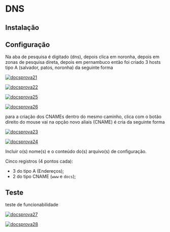 # DNS

## Instalação



## Configuração

Na aba de pesquisa é digitado (dns), depois clica em noronha, depois em zonas de pesquisa direta, depois em pernambuco então foi criado 3 hosts tipo A (salvador, patos, noronha) da seguinte forma

[![docsprova21](https://i.im.ge/2024/01/04/3X49LM.docsprova21.png)](https://im.ge/i/3X49LM)

[![docsprova22](https://i.im.ge/2024/01/04/3XGVDJ.docsprova22.png)](https://im.ge/i/3XGVDJ)

[![docsprova25](https://i.im.ge/2024/01/04/3llj39.docsprova25.png)](https://im.ge/i/3llj39)

[![docsprova26](https://i.im.ge/2024/01/04/3lrUA1.docsprova26.png)](https://im.ge/i/3lrUA1)

para a criação dos CNAMEs dentro do mesmo caminho, clica com o botão direito do mouse vai na opção novo aliais (CNAME) é cria da seguinte forma

[![docsprova23](https://i.im.ge/2024/01/04/3lTXdy.docsprova23.png)](https://im.ge/i/3lTXdy)

[![docsprova24](https://i.im.ge/2024/01/04/3lo01S.docsprova24.png)](https://im.ge/i/3lo01S)

Incluir o(s) nome(s) e o conteúdo do(s) arquivo(s) de configuração.

Cinco registros (4 pontos cada):

- 3 do tipo A (Endereços);
- 2 do tipo CNAME (`www` e `docs`);

## Teste

teste de funcionabilidade 


[![docsprova27](https://i.im.ge/2024/01/04/3lOxwf.docsprova27.png)](https://im.ge/i/3lOxwf)

[![docsprova28](https://i.im.ge/2024/01/04/3lOGCK.docsprova28.png)](https://im.ge/i/3lOGCK)